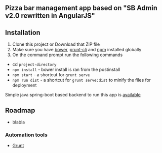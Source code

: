 ## Pizza bar management app based on "SB Admin v2.0 rewritten in AngularJS"

## Installation
1. Clone this project or Download that ZIP file
2. Make sure you have [bower](http://bower.io/), [grunt-cli](https://www.npmjs.com/package/grunt-cli) and  [npm](https://www.npmjs.org/) installed globally
3. On the command prompt run the following commands
- cd `project-directory`
- `npm install` - bower install is ran from the postinstall
- `npm start` - a shortcut for `grunt serve`
- `npm run dist` - a shortcut for `grunt serve:dist` to minify the files for deployment

Simple java spring-boot based backend to run this app is [available](https://github.com/baskeboler/pizza-app-backend)

## Roadmap

- blabla

### Automation tools

- [Grunt](http://gruntjs.com/)

